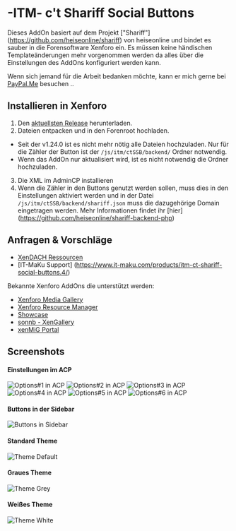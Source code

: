 # -ITM- c't Shariff Social Buttons

Dieses AddOn basiert auf dem Projekt ["Shariff"] (https://github.com/heiseonline/shariff) von heiseonline und bindet es sauber in die Forensoftware Xenforo ein. Es müssen keine händischen Templateänderungen mehr vorgenommen werden da alles über die Einstellungen des AddOns konfiguriert werden kann.

Wenn sich jemand für die Arbeit bedanken möchte, kann er mich gerne bei [PayPal.Me](https://www.paypal.me/itmaku) besuchen ..

## Installieren in Xenforo
1. Den [aktuellsten Release](https://github.com/McAtze/-ITM-ctShariffSocialButtons/releases/latest) herunterladen.
2. Dateien entpacken und in den Forenroot hochladen.
  * Seit der v1.24.0 ist es nicht mehr nötig alle Dateien hochzuladen. Nur für die Zähler der Button ist der `/js/itm/ctSSB/backend/` Ordner notwendig.
  * Wenn das AddOn nur aktualisiert wird, ist es nicht notwendig die Ordner hochzuladen.
3. Die XML im AdminCP installieren
4. Wenn die Zähler in den Buttons genutzt werden sollen, muss dies in den Einstellungen aktiviert werden und in der Datei `/js/itm/ctSSB/backend/shariff.json` muss die dazugehörige Domain eingetragen werden. Mehr Informationen findet ihr [hier] (https://github.com/heiseonline/shariff-backend-php)

## Anfragen & Vorschläge
* [XenDACH Ressourcen](http://www.xendach.de/resources/itm-ct-shariff-social-buttons.248/)
* [IT-MaKu Support] (https://www.it-maku.com/products/itm-ct-shariff-social-buttons.4/)

Bekannte Xenforo AddOns die unterstützt werden:
  * [Xenforo Media Gallery](https://xenforo.com/purchase/)
  * [Xenforo Resource Manager](https://xenforo.com/purchase/)
  * [Showcase](http://xenaddons.com/store-products/showcase/)
  * [sonnb - XenGallery](http://www.sonnb.com/purchases/sonnb-xengallery-xenforo-gallery.1/)
  * [xenMiG Portal](http://www.xendach.de/resources/xenmig-portal.228/)

## Screenshots
#### Einstellungen im ACP
![Options#1 in ACP](https://maxcdn.it-maku.com/git/shariff/Options-1.png)
![Options#2 in ACP](https://maxcdn.it-maku.com/git/shariff/Options-2.png)
![Options#3 in ACP](https://maxcdn.it-maku.com/git/shariff/Options-3.png)
![Options#4 in ACP](https://maxcdn.it-maku.com/git/shariff/Options-4.png)
![Options#5 in ACP](https://maxcdn.it-maku.com/git/shariff/Options-5.png)
![Options#6 in ACP](https://maxcdn.it-maku.com/git/shariff/Options-6.png)
#### Buttons in der Sidebar
![Buttons in Sidebar](https://maxcdn.it-maku.com/git/shariff/Sidebar.png)
#### Standard Theme
![Theme Default](https://maxcdn.it-maku.com/git/shariff/Theme_default.png)
#### Graues Theme
![Theme Grey](https://maxcdn.it-maku.com/git/shariff/Theme_grey.png)
#### Weißes Theme
![Theme White](https://maxcdn.it-maku.com/git/shariff/Theme_white.png)
